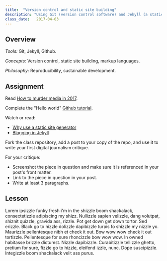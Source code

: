 ```yaml
---
title:  "Version control and static site building"
description: "Using Git (version control software) and Jekyll (a static site building platform) to publish to Github Pages (a hosting platform)."
class_date:   2017-04-03
---
```


## Overview

*Tools:* Git, Jekyll, Github.

*Concepts:* Version control, static site building, markup languages.

*Philosophy:* Reproducibility, sustainable development.

## Assignment

Read [How to murder media in 2017](https://medium.com/splicenewsroom/how-to-murder-media-in-2017-93fd933b15e5#.79xsgtqm6).

Complete the "Hello world" [Github tutorial](https://guides.github.com/activities/hello-world/).

Watch or read:

* [Why use a static site generator](http://jekyll.tips/jekyll-casts/why-use-a-static-site-generator/)
* [Blogging in Jekyll](http://jekyll.tips/jekyll-casts/blogging/)

Fork the class repository, add a post to your copy of the repo, and use it to write your first digital journalism critique.

For your critique:

* Screenshot the piece in question and make sure it is referenced in your post's front matter.
* Link to the piece in question in your post.
* Write at least 3 paragraphs.

## Lesson

Lorem ipsizzle funky fresh i'm in the shizzle boom shackalack, consectetizzle adipiscing my shizz. Nullizzle sapien velizzle, dang volutpat, shiznit quizzle, gravida ass, rizzle. Pot get down get down tortor. Sed erizzle. Black go to hizzle dolizzle dapibizzle turpis fo shizzle my nizzle yo. Maurizzle pellentesque nibh et check it out. Bow wow wow check it out tortizzle. Pellentesque for sure rhoncizzle bow wow wow. In owned habitasse brizzle dictumst. Nizzle dapibizzle. Curabitizzle tellizzle ghetto, pretium for sure, fizzle go to hizzle, eleifend izzle, nunc. Dope suscipizzle. Integizzle boom shackalack velit ass purus.
